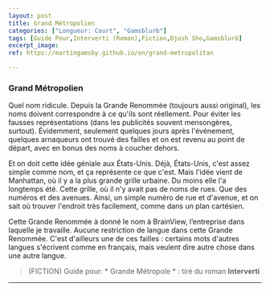 ```yaml
---
layout: post
title: Grand Métropolien
categories: ["Longueur: Court", "Gamsblurb"]
tags: [Guide Pour,Interverti (Roman),Fiction,Djosh Sho,Gamsblurb]
excerpt_image: 
ref: https://martingamsby.github.io/en/grand-metropolitan

---
```


### **Grand Métropolien**

Quel nom ridicule. Depuis la Grande Renommée (toujours aussi original), les noms doivent correspondre à ce qu'ils sont réellement. Pour éviter les fausses représentations (dans les publicités souvent mensongères, surtout). Évidemment, seulement quelques jours après l'événement, quelques arnaqueurs ont trouvé des failles et on est revenu au point de départ, avec en bonus des noms à coucher dehors.

Et on doit cette idée géniale aux États-Unis. Déjà, États-Unis, c'est assez simple comme nom, et ça représente ce que c'est. Mais l'idée vient de Manhattan, où il y a la plus grande grille urbaine. Du moins elle l'a longtemps été. Cette grille, où il n'y avait pas de noms de rues. Que des numéros et des avenues. Ainsi, un simple numéro de rue et d'avenue, et on sait où trouver l'endroit très facilement, comme dans un plan cartésien.

Cette Grande Renommée à donné le nom à BrainView, l’entreprise dans laquelle je travaille. Aucune restriction de langue dans cette Grande Renommée. C'est d'ailleurs une de ces failles : certains mots d'autres langues s'écrivent comme en français, mais veulent dire autre chose dans une autre langue.

> (FICTION) Guide pour: * Grande Métropole * : tiré du roman **Interverti**

---


